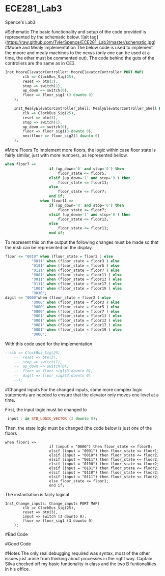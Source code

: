 ECE281_Lab3
===========

Spence's Lab3

#Schematic
The basic functionality and setup of the code provided is represented by the schematic below. 
![alt tag] (https://raw.github.com/TylerSpence/ECE281_Lab3/master/schematic.jpg)
#Moore and Mealy implementation
The below code is used to implement the moore and mealy machines to the nexys (only one can be used at a time, the other must be commented out).
The code behind the guts of the controllers are the same as in CE3.
```vhdl
Inst_MooreElevatorController: MooreElevatorController PORT MAP(
		clk => ClockBus_Sig(25),
		reset => btn(3),
		stop => switch(1),
		up_down => switch(0),
		floor => floor_sig1 (3 downto 0)
	);

	Inst_MealyElevatorController_Shell: MealyElevatorController_Shell PORT MAP(
		clk => ClockBus_Sig(25),
		reset => btn(3),
		stop => switch(1),
		up_down => switch(0),
		floor => floor_sig1(3 downto 0),
		nextfloor => floor_sig2(3 downto 0)
	);
```
#More Floors
To implement more floors, the logic within case floor state is fairly similar, just with more numbers, as represented bellow.
```vhdl
when floor7 =>
					if (up_down='0' and stop='0') then 
						floor_state <= floor5;	
					elsif (up_down='1' and stop='0') then 
						floor_state <= floor11;	
					else 
						floor_state <= floor7;	
					end if;
				when floor11 =>
					if (up_down='0' and stop='0') then 
						floor_state <= floor7;
					elsif (up_down='1' and stop='0') then 
						floor_state <= floor13;	
					else
						floor_state <= floor11;	
					end if;
```
To represent this on the output the following changes must be made so that the msb can be represented on the display. 
```vhdl
floor <= "0010" when (floor_state = floor2 ) else
			"0011" when (floor_state = floor3 ) else
			"0101" when (floor_state = floor5 ) else
			"0111" when (floor_state = floor7 ) else
			"0001" when (floor_state = floor11 ) else
			"0011" when (floor_state = floor13 ) else
			"0111" when (floor_state = floor17 ) else
			"1001" when (floor_state = floor19 ) else
			"0010";
digit <= "0000"when (floor_state = floor2 ) else
			"0000" when (floor_state = floor3 ) else
			"0000" when (floor_state = floor5 ) else
			"0000" when (floor_state = floor7 ) else
			"0001" when (floor_state = floor11 ) else
			"0001" when (floor_state = floor13 ) else
			"0001" when (floor_state = floor17 ) else
			"0001" when (floor_state = floor19 ) else
			"0000";
```
With this code used for the implementation
```vhdl
--clk => ClockBus_Sig(25),
	--	reset => btn(3),
	--	stop => switch(1),
	--	up_down => switch(0),
	--	floor => floor_sig1(3 downto 0),
	--	digit => floor_sig2(3 downto 0)
	--);
```
#Changed inputs
For the changed inputs, some more complex logic statements are needed to ensure that the elevator only moves one level at a time.

First, the input logic must be changed to
```vhdl
 input : in STD_LOGIC_VECTOR (3 downto 0);
```
Then, the state logic must be changed (the code below is just one of the floors
```
when floor1 =>	
					if (input = "0000") then floor_state <= floor0;
					elsif (input = "0001") then floor_state <= floor1;
					elsif (input = "0010") then floor_state <= floor2;
					elsif (input = "0011") then floor_state <= floor2;
					elsif (input = "0100") then floor_state <= floor2;
					elsif (input = "0101") then floor_state <= floor2;
					elsif (input = "0110") then floor_state <= floor2;
					elsif (input = "0111") then floor_state <= floor2;
					else floor_state <= floor1;
					end if;
```					
The instantiation is fairly logical
```
Inst_Change_inputs: Change_inputs PORT MAP(
		clk => ClockBus_Sig(25),
		reset => btn(3),
		input => switch (3 downto 0),
		floor => floor_sig1 (3 downto 0)
	);
```	
#Bad Code

#Good Code

#Notes
The only real debugging required was syntax, most of the other issues just arose from thinking about processes in the right way. Captain Silva checked off my basic funtionality in class and the two B funtionalities in his office. 
